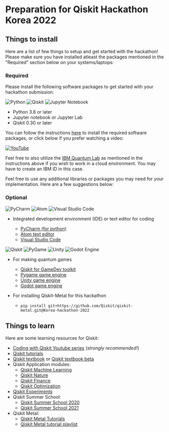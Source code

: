 # Preparation for Qiskit Hackathon Korea 2022

## Things to install

Here are a list of few things to setup and get started with the hackathon! Please make sure you have installed atleast the packages mentioned in the "Required" section below on your systems/laptops:

### Required
Please install the following software packages to get started with your hackathon submission:  

![Python](https://img.shields.io/badge/python%203.x%20>=%203.8-3670A0?style=for-the-badge&logo=python&logoColor=ffdd54) ![Qiskit](https://img.shields.io/badge/Qiskit%200.30+-%236929C4.svg?style=for-the-badge&logo=Qiskit&logoColor=white)
![Jupyter Notebook](https://img.shields.io/badge/jupyter-%23FA0F00.svg?style=for-the-badge&logo=jupyter&logoColor=white)

- Python 3.8 or later 
- Jupyter notebook or Jupyter Lab
- Qiskit 0.30 or later

You can follow the instructions [here](https://qiskit.org/documentation/install.html) to install the required software packages, or click below if you prefer watching a video:  

[![YouTube](https://img.shields.io/badge/Youtube-Qiskit%20Installation-youtube%23FF0000.svg?style=for-the-badge&logo=YouTube&logoColor=white&color=6929c4)](https://www.youtube.com/watch?v=1kRfHNUbkrg)

Feel free to also utilize the [IBM Quantum Lab](https://lab.quantum-computing.ibm.com/) as mentioned in the instructions above if you wish to work in a cloud environment. You may have to create an IBM ID in this case. 

Feel free to use any additional libraries or packages you may need for your implementation. Here are a few suggestions below:
### Optional 

 ![PyCharm](https://img.shields.io/badge/pycharm-143?style=for-the-badge&logo=pycharm&logoColor=black&color=black&labelColor=green) ![Atom](https://img.shields.io/badge/Atom-%2366595C.svg?style=for-the-badge&logo=atom&logoColor=white)  ![Visual Studio Code](https://img.shields.io/badge/Visual%20Studio%20Code-0078d7.svg?style=for-the-badge&logo=visual-studio-code&logoColor=white)

- Integrated development environment (IDE) or text editor for coding  

  - [PyCharm (for python)](https://www.jetbrains.com/pycharm/)
  - [Atom text editor](https://atom.io)
  - [Visual Studio Code](https://code.visualstudio.com)  

![Qiskit](https://img.shields.io/badge/Qiskit%20GameDev-%236929C4.svg?style=for-the-badge&logo=Qiskit&logoColor=white) ![PyGame](https://img.shields.io/badge/PyGame-%23000000.svg?style=for-the-badge&logo=PyGame&color=brightgreen) ![Unity](https://img.shields.io/badge/unity-%23000000.svg?style=for-the-badge&logo=unity&logoColor=white) ![Godot Engine](https://img.shields.io/badge/GODOT-%23FFFFFF.svg?style=for-the-badge&logo=godot-engine) 

- For making quantum games  
  - [Qiskit for GameDev toolkit](https://github.com/HuangJunye/Qiskit-for-GameDev)
  - [Pygame game engine](https://www.pygame.org/wiki/GettingStarted)
  - [Unity game engine](https://unity.com)
  - [Godot game engine](https://godotengine.org)
  
- For installing Qiskit-Metal for this hackathon
  - ```pip install git+https://github.com/Qiskit/qiskit-metal.git@Korea-hackathon-2022```

## Things to learn

Here are some learning resources for Qiskit:
- [Coding with Qiskit Youtube series](https://www.youtube.com/playlist?list=PLOFEBzvs-Vvp2xg9-POLJhQwtVktlYGbY) (*strongly recommended!*)
- [Qiskit tutorials](https://qiskit.org/documentation/tutorials/circuits/1_getting_started_with_qiskit.html)
- [Qiskit textbook](https://community.qiskit.org/textbook/) or [Qiskit textbook beta](https://qiskit.org/textbook-beta/)
- Qiskit Application modules: 
  - [Qiskit Machine Learning](https://qiskit.org/documentation/machine-learning/getting_started.html) 
  - [Qiskit Nature](https://qiskit.org/documentation/nature/getting_started.html) 
  - [Qiskit Finance](https://qiskit.org/documentation/finance/getting_started.html)
  - [Qiskit Optimization](https://qiskit.org/documentation/optimization/getting_started.html)  
 - [Qiskit Experiments](https://qiskit.org/documentation/experiments/tutorials/index.html)
- Qiskit Summer School: 
  - [Qiskit Summer School 2020](https://www.youtube.com/watch?v=Rs2TzarBX5I&list=PLOFEBzvs-VvrXTMy5Y2IqmSaUjfnhvBHR)
  - [Qiskit Summer School 2021](https://www.youtube.com/watch?v=xgA4Dx_7q34&list=PLOFEBzvs-VvqJwybFxkTiDzhf5E11p8BI)
- Qiskit Metal:
  - [Qiskit Metal Tutorials](https://qiskit.org/documentation/metal/tut/index.html)
  - [Qiskit Metal tutorial playlist](https://www.youtube.com/playlist?list=PLOFEBzvs-VvqHl5ZqVmhB_FcSqmLufsjb)
